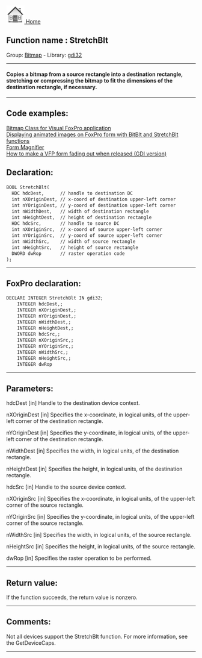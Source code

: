 [<img src="../../images/home.png"> Home ](https://github.com/VFPX/Win32API)  

## Function name : StretchBlt
Group: [Bitmap](../../functions_group.md#Bitmap)  -  Library: [gdi32](../../libraries.md#gdi32)  
***  


#### Copies a bitmap from a source rectangle into a destination rectangle, stretching or compressing the bitmap to fit the dimensions of the destination rectangle, if necessary.
***  


## Code examples:
[Bitmap Class for Visual FoxPro application](../../samples/sample_295.md)  
[Displaying animated images on FoxPro form with BitBlt and StretchBlt functions](../../samples/sample_355.md)  
[Form Magnifier](../../samples/sample_414.md)  
[How to make a VFP form fading out when released (GDI version)](../../samples/sample_528.md)  

## Declaration:
```foxpro  
BOOL StretchBlt(
  HDC hdcDest,      // handle to destination DC
  int nXOriginDest, // x-coord of destination upper-left corner
  int nYOriginDest, // y-coord of destination upper-left corner
  int nWidthDest,   // width of destination rectangle
  int nHeightDest,  // height of destination rectangle
  HDC hdcSrc,       // handle to source DC
  int nXOriginSrc,  // x-coord of source upper-left corner
  int nYOriginSrc,  // y-coord of source upper-left corner
  int nWidthSrc,    // width of source rectangle
  int nHeightSrc,   // height of source rectangle
  DWORD dwRop       // raster operation code
);  
```  
***  


## FoxPro declaration:
```foxpro  
DECLARE INTEGER StretchBlt IN gdi32;
	INTEGER hdcDest,;
	INTEGER nXOriginDest,;
	INTEGER nYOriginDest,;
	INTEGER nWidthDest,;
	INTEGER nHeightDest,;
	INTEGER hdcSrc,;
	INTEGER nXOriginSrc,;
	INTEGER nYOriginSrc,;
	INTEGER nWidthSrc,;
	INTEGER nHeightSrc,;
	INTEGER dwRop  
```  
***  


## Parameters:
hdcDest 
[in] Handle to the destination device context. 

nXOriginDest 
[in] Specifies the x-coordinate, in logical units, of the upper-left corner of the destination rectangle. 

nYOriginDest 
[in] Specifies the y-coordinate, in logical units, of the upper-left corner of the destination rectangle. 

nWidthDest 
[in] Specifies the width, in logical units, of the destination rectangle. 

nHeightDest 
[in] Specifies the height, in logical units, of the destination rectangle. 

hdcSrc 
[in] Handle to the source device context. 

nXOriginSrc 
[in] Specifies the x-coordinate, in logical units, of the upper-left corner of the source rectangle. 

nYOriginSrc 
[in] Specifies the y-coordinate, in logical units, of the upper-left corner of the source rectangle. 

nWidthSrc 
[in] Specifies the width, in logical units, of the source rectangle. 

nHeightSrc 
[in] Specifies the height, in logical units, of the source rectangle. 

dwRop 
[in] Specifies the raster operation to be performed.  
***  


## Return value:
If the function succeeds, the return value is nonzero.  
***  


## Comments:
Not all devices support the StretchBlt function. For more information, see the GetDeviceCaps.  
  
***  

